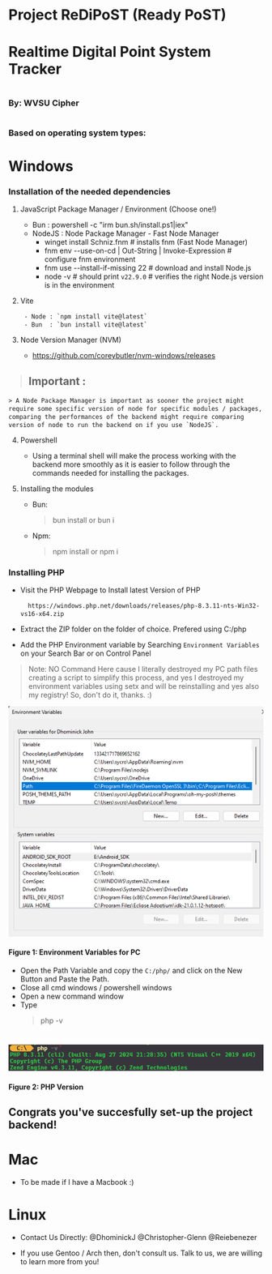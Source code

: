 
# Project ReDiPoST (Ready PoST)
# Realtime Digital Point System Tracker
#
### By: WVSU Cipher 
#

### Based on operating system types: 

# Windows
### Installation of the needed dependencies
1. JavaScript Package Manager / Environment (Choose one!)
    - Bun : powershell -c "irm bun.sh/install.ps1|iex"
    - NodeJS : Node Package Manager - Fast Node Manager
        - winget install Schniz.fnm # installs fnm (Fast Node Manager)
        - fnm env --use-on-cd | Out-String | Invoke-Expression # configure fnm environment
        - fnm use --install-if-missing 22 # download and install Node.js
        - node -v # should print `v22.9.0` # verifies the right Node.js version is in the environment
2. Vite

        - Node : `npm install vite@latest`
        - Bun  : `bun install vite@latest`

3. Node Version Manager (NVM) 
    - https://github.com/coreybutler/nvm-windows/releases 
        
> ## Important : 
    > A Node Package Manager is important as sooner the project might require some specific version of node for specific modules / packages, comparing the performances of the backend might require comparing version of node to run the backend on if you use `NodeJS`.

4. Powershell
    - Using a terminal shell will make the process working with the backend more smoothly as it is easier to follow through the commands needed for installing the packages.

5. Installing the modules 
    - Bun: 
        > bun install or bun i
    - Npm: 
        > npm install or npm i 

### Installing PHP
- Visit the PHP Webpage to Install latest Version of PHP

        https://windows.php.net/downloads/releases/php-8.3.11-nts-Win32-vs16-x64.zip
- Extract the ZIP folder on the folder of choice. Prefered using C:/php
- Add the PHP Environment variable by Searching `Environment Variables` on your Search Bar or on Control Panel 
> Note: NO Command Here cause I literally destroyed my PC path files creating a script to simplify this process, and yes I destroyed my environment variables using setx and will be reinstalling and yes also my registry! So, don't do it, thanks. :)

![environment.png](./img/environment.png)
#### Figure 1: Environment Variables for PC 

- Open the Path Variable and copy the `C:/php/` and click on the New Button and Paste the Path. 
- Close all cmd windows / powershell windows
- Open a new command window
- Type 
    > php -v 
#
![php.png](./img/php.png)
#### Figure 2: PHP Version

## Congrats you've succesfully set-up the project backend! 

# Mac

- To be made if I have a Macbook :)

# Linux 

- Contact Us Directly: @DhominickJ @Christopher-Glenn @Reiebenezer 

- If you use Gentoo / Arch then, don't consult us. Talk to us, we are willing to learn more from you!
